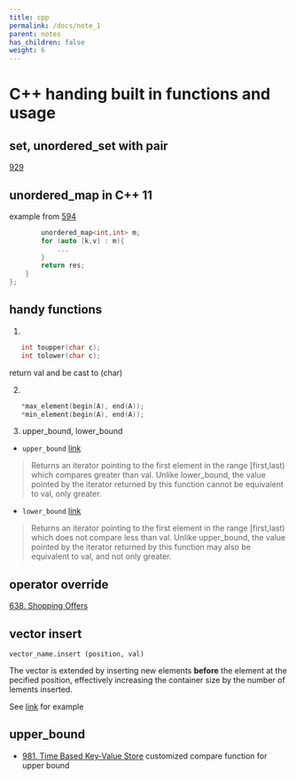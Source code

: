 ```yaml
---
title: cpp
permalink: /docs/note_1
parent: notes
has_children: false
weight: 6
---
```

# C++ handing built in functions and usage

## set, unordered_set with pair
[929](/docs/929) 

## unordered_map in C++ 11
example from [594](/docs/594)
```c++
        unordered_map<int,int> m;
        for (auto [k,v] : m){
            ...
        }
        return res;
    }
};
```

## handy functions
1. 
```c++
   int toupper(char c);
   int tolower(char c);
```

return val and be cast to (char) 

2. 
```c++
   *max_element(begin(A), end(A));
   *min_element(begin(A), end(A));
```

3. upper_bound, lower_bound
- `upper_bound`
[link]( http://www.cplusplus.com/reference/algorithm/upper_bound/ )

> Returns an iterator pointing to the first element in the range [first,last) which compares greater than val.
> Unlike lower_bound, the value pointed by the iterator returned by this function cannot be equivalent to val, only greater.

- `lower_bound`
[link]( http://www.cplusplus.com/reference/algorithm/lower_bound/ )

> Returns an iterator pointing to the first element in the range [first,last) which does not compare less than val.
> Unlike upper_bound, the value pointed by the iterator returned by this function may also be equivalent to val, and not only greater.


## operator override
[638. Shopping Offers](/docs/638)

## vector insert

`vector_name.insert (position, val)`

The vector is extended by inserting new elements **before** the element at the pecified position, effectively increasing the container size by the number of lements inserted.

See [link](https://www.geeksforgeeks.org/vector-insert-function-in-c-stl/) for example

## upper_bound
- [981. Time Based Key-Value Store](/docs/981) customized compare function for upper bound